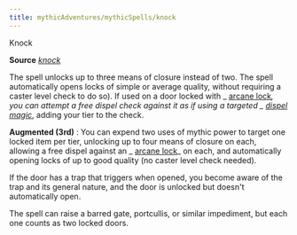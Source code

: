 ```yaml
---
title: mythicAdventures/mythicSpells/knock
---
```

Knock

**Source** [_knock_](spells/knock#_knock)

The spell unlocks up to three means of closure instead of two. The spell automatically opens locks of simple or average quality, without requiring a caster level check to do so). If used on a door locked with _ [arcane lock](spells/arcaneLock#_arcane-lock)_, you can attempt a free dispel check against it as if using a targeted _ [dispel magic](spells/dispelMagic#_dispel-magic)_, adding your tier to the check.

**Augmented (3rd)** : You can expend two uses of mythic power to target one locked item per tier, unlocking up to four means of closure on each, allowing a free dispel against an _ [arcane lock](spells/arcaneLock#_arcane-lock)_ on each, and automatically opening locks of up to good quality (no caster level check needed).

If the door has a trap that triggers when opened, you become aware of the trap and its general nature, and the door is unlocked but doesn't automatically open.

The spell can raise a barred gate, portcullis, or similar impediment, but each one counts as two locked doors.

